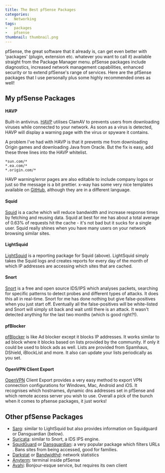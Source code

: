 ```yaml
---
title: The Best pfSense Packages
categories:
-   Networking
tags:
-   packages
-   pfsense
thumbnail: thumbnail.png
---
```


pfSense, the great software that it already is, can get even better with 'packages' (plugin, extension etc. whatever you want to call it) available straight from the Package Manager menu. pfSense packages include diagnostics, increased network management capabilities, enhanced security or to extend pfSense's range of services. Here are the pfSense packages that I use personally plus some highly recommended ones as well!

<!-- more -->

## My pfSense Packages

#### HAVP

Built-in antivirus. [HAVP](http://www.server-side.de/) utilises ClamAV to prevents users from downloading viruses while connected to your network. As soon as a virus is detected, HAVP will display a warning page with the virus or spyware it contains.

A problem I've had with HAVP is that it prevents me from downloading Origin games and downloading Java from Oracle. But the fix is easy, add these three lines into the HAVP whitelist.

```
*sun.com/*
*.ea.com/*
*.origin.com/*
```

HAVP warning/error pages are also editable to include company logos or just so the message is a bit prettier. x-way has some very nice templates available on [GitHub](https://github.com/x-way/havp-templates), although they are in a different language.

#### Squid

[Squid](http://www.squid-cache.org/) is a cache which will reduce bandwidth and increase response times by fetching and reusing data. Squid at best for me has about a total average of 0.63% of requests hit the cache - it's not bad but it sucks for a single user. Squid really shines when you have many users on your network browsing similar sites.

#### LightSquid

[LightSquid](http://lightsquid.sourceforge.net/) is a reporting package for Squid (above). LightSquid simply takes the Squid logs and creates reports for every day of the month of which IP addresses are accessing which sites that are cached.

#### Snort

[Snort](https://www.snort.org/) is a free and open source IDS/IPS which analyses packets, searching for specific patterns to detect probes and different types of attacks. It does this all in real-time. Snort for me has done nothing but give false-positives when you just start off. Eventually all the false-positives will be white-listed and Snort will simply sit back and wait until there is an attack. It wasn't detected anything for the last two months (which is good right?!).

#### pfBlocker

[pfBlocker](https://doc.pfsense.org/index.php/Pfblocker) is like Ad blocker except it blocks IP addresses. It works similar to ad block where it blocks based on lists provided by the community. If only it could be used to block ads as well. Lists are provided from Spamhaus, DShield, iBlockList and more. It also can update your lists periodically as you set.

#### OpenVPN Client Export

[OpenVPN](https://openvpn.net) Client Export provides a very easy method to export VPN connection configurations for Windows, Mac, Android and iOS. It recognises which hostnames, dynamic dns addresses set in pfSense and which remote access server you wish to use. Overall a pick of the bunch when it comes to pfsense packages, it just works!

## Other pfSense Packages

*   [Sarg](http://sourceforge.net/projects/sarg/): similar to LightSquid but also provides information on Squidguard or Dansguardian (below).
*   [Suricata](http://suricata-ids.org/): similar to Snort, a IDS IPS engine.
*   [SquidGuard](http://www.squidguard.org/) or [Dansguardian](http://dansguardian.org/): a very popular package which filters URLs . Bans sites from being accessed, good for families.
*   [Darkstat](https://unix4lyfe.org/darkstat/) or [Bandwidthd](http://bandwidthd.sourceforge.net/): network statistics
*   [Anyterm](http://anyterm.org/): terminal inside pfSense
*   [Avahi](http://avahi.org/): Bonjour-esque service, but requires its own client
